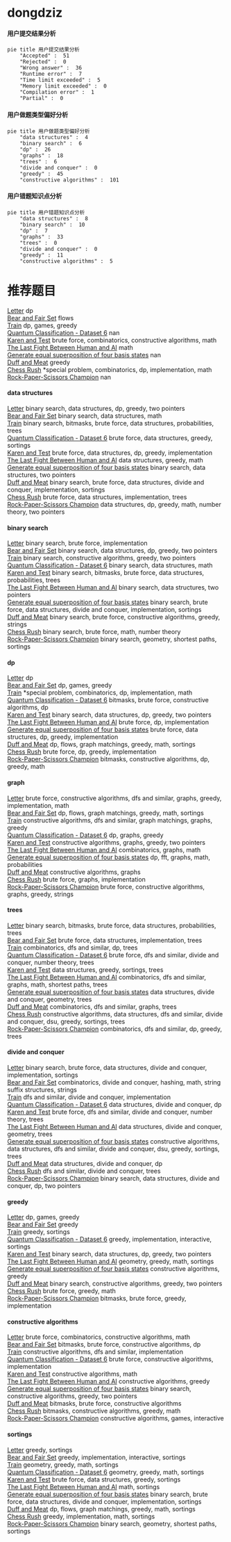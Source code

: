 # dongdziz
<!-- tabs:start -->
#### **用户提交结果分析**

```mermaid
pie title 用户提交结果分析
    "Accepted" :  51
    "Rejected" :  0
    "Wrong answer" :  36
    "Runtime error" :  7
    "Time limit exceeded" :  5
    "Memory limit exceeded" :  0
    "Compilation error" :  1
    "Partial" :  0
```
#### **用户做题类型偏好分析**

```mermaid
pie title 用户做题类型偏好分析
    "data structures" :  4
    "binary search" :  6
    "dp" :  26
    "graphs" :  18
    "trees" :  6
    "divide and conquer" :  0
    "greedy" :  45
    "constructive algorithms" :  101
```
#### **用户错题知识点分析**

```mermaid
pie title 用户错题知识点分析
    "data structures" :  8
    "binary search" :  10
    "dp" :  7
    "graphs" :  33
    "trees" :  0
    "divide and conquer" :  0
    "greedy" :  11
    "constructive algorithms" :  5
```
<!-- tabs:end -->
# 推荐题目
[Letter](http://codeforces.com/problemset/problem/180/C)		dp		  
[Bear and Fair Set](http://codeforces.com/problemset/problem/628/F)		flows		  
[Train](http://codeforces.com/problemset/problem/74/B)		dp,
                        games,
                        greedy		  
[Quantum Classification - Dataset 6](http://codeforces.com/problemset/problem/1357/D4)		nan		  
[Karen and Test](http://codeforces.com/problemset/problem/815/B)		brute force,
                        combinatorics,
                        constructive algorithms,
                        math		  
[The Last Fight Between Human and AI](http://codeforces.com/problemset/problem/676/E)		math		  
[Generate equal superposition of four basis states](http://codeforces.com/problemset/problem/1116/A2)		nan		  
[Duff and Meat](http://codeforces.com/problemset/problem/588/A)		greedy		  
[Chess Rush](http://codeforces.com/problemset/problem/1403/C)		*special problem,
                        combinatorics,
                        dp,
                        implementation,
                        math		  
[Rock-Paper-Scissors Champion](https://codeforces.com/contest/1087/problem/F)		nan		  
<!-- tabs:start -->
#### **data structures**
[Letter](http://codeforces.com/problemset/problem/1492/C)		binary search,
                        data structures,
                        dp,
                        greedy,
                        two pointers		  
[Bear and Fair Set](http://codeforces.com/problemset/problem/1490/G)		binary search,
                        data structures,
                        math		  
[Train](http://codeforces.com/problemset/problem/1479/D)		binary search,
                        bitmasks,
                        brute force,
                        data structures,
                        probabilities,
                        trees		  
[Quantum Classification - Dataset 6](http://codeforces.com/problemset/problem/1497/A)		brute force,
                        data structures,
                        greedy,
                        sortings		  
[Karen and Test](http://codeforces.com/problemset/problem/1491/C)		brute force,
                        data structures,
                        dp,
                        greedy,
                        implementation		  
[The Last Fight Between Human and AI](http://codeforces.com/problemset/problem/1492/B)		data structures,
                        greedy,
                        math		  
[Generate equal superposition of four basis states](http://codeforces.com/problemset/problem/1436/E)		binary search,
                        data structures,
                        two pointers		  
[Duff and Meat](http://codeforces.com/problemset/problem/1461/D)		binary search,
                        brute force,
                        data structures,
                        divide and conquer,
                        implementation,
                        sortings		  
[Chess Rush](http://codeforces.com/problemset/problem/1511/C)		brute force,
                        data structures,
                        implementation,
                        trees		  
[Rock-Paper-Scissors Champion](http://codeforces.com/problemset/problem/1497/E1)		data structures,
                        dp,
                        greedy,
                        math,
                        number theory,
                        two pointers		  
#### **binary search**
[Letter](http://codeforces.com/problemset/problem/911/B)		binary search,
                        brute force,
                        implementation		  
[Bear and Fair Set](http://codeforces.com/problemset/problem/1492/C)		binary search,
                        data structures,
                        dp,
                        greedy,
                        two pointers		  
[Train](http://codeforces.com/problemset/problem/1463/D)		binary search,
                        constructive algorithms,
                        greedy,
                        two pointers		  
[Quantum Classification - Dataset 6](http://codeforces.com/problemset/problem/1490/G)		binary search,
                        data structures,
                        math		  
[Karen and Test](http://codeforces.com/problemset/problem/1479/D)		binary search,
                        bitmasks,
                        brute force,
                        data structures,
                        probabilities,
                        trees		  
[The Last Fight Between Human and AI](http://codeforces.com/problemset/problem/1436/E)		binary search,
                        data structures,
                        two pointers		  
[Generate equal superposition of four basis states](http://codeforces.com/problemset/problem/1461/D)		binary search,
                        brute force,
                        data structures,
                        divide and conquer,
                        implementation,
                        sortings		  
[Duff and Meat](http://codeforces.com/problemset/problem/1493/C)		binary search,
                        brute force,
                        constructive algorithms,
                        greedy,
                        strings		  
[Chess Rush](http://codeforces.com/problemset/problem/1487/D)		binary search,
                        brute force,
                        math,
                        number theory		  
[Rock-Paper-Scissors Champion](http://codeforces.com/problemset/problem/1486/B)		binary search,
                        geometry,
                        shortest paths,
                        sortings		  
#### **dp**
[Letter](http://codeforces.com/problemset/problem/180/C)		dp		  
[Bear and Fair Set](http://codeforces.com/problemset/problem/74/B)		dp,
                        games,
                        greedy		  
[Train](http://codeforces.com/problemset/problem/1403/C)		*special problem,
                        combinatorics,
                        dp,
                        implementation,
                        math		  
[Quantum Classification - Dataset 6](http://codeforces.com/problemset/problem/868/C)		bitmasks,
                        brute force,
                        constructive algorithms,
                        dp		  
[Karen and Test](http://codeforces.com/problemset/problem/1492/C)		binary search,
                        data structures,
                        dp,
                        greedy,
                        two pointers		  
[The Last Fight Between Human and AI](https://codeforces.com/contest/1457/problem/C)		brute force,
                        dp,
                        implementation		  
[Generate equal superposition of four basis states](http://codeforces.com/problemset/problem/1491/C)		brute force,
                        data structures,
                        dp,
                        greedy,
                        implementation		  
[Duff and Meat](http://codeforces.com/problemset/problem/1437/C)		dp,
                        flows,
                        graph matchings,
                        greedy,
                        math,
                        sortings		  
[Chess Rush](http://codeforces.com/problemset/problem/1499/B)		brute force,
                        dp,
                        greedy,
                        implementation		  
[Rock-Paper-Scissors Champion](http://codeforces.com/problemset/problem/1491/D)		bitmasks,
                        constructive algorithms,
                        dp,
                        greedy,
                        math		  
#### **graph**
[Letter](http://codeforces.com/problemset/problem/1487/C)		brute force,
                        constructive algorithms,
                        dfs and similar,
                        graphs,
                        greedy,
                        implementation,
                        math		  
[Bear and Fair Set](http://codeforces.com/problemset/problem/1437/C)		dp,
                        flows,
                        graph matchings,
                        greedy,
                        math,
                        sortings		  
[Train](http://codeforces.com/problemset/problem/1470/D)		constructive algorithms,
                        dfs and similar,
                        graph matchings,
                        graphs,
                        greedy		  
[Quantum Classification - Dataset 6](http://codeforces.com/problemset/problem/1476/C)		dp,
                        graphs,
                        greedy		  
[Karen and Test](http://codeforces.com/problemset/problem/1304/D)		constructive algorithms,
                        graphs,
                        greedy,
                        two pointers		  
[The Last Fight Between Human and AI](http://codeforces.com/problemset/problem/1475/C)		combinatorics,
                        graphs,
                        math		  
[Generate equal superposition of four basis states](http://codeforces.com/problemset/problem/553/E)		dp,
                        fft,
                        graphs,
                        math,
                        probabilities		  
[Duff and Meat](http://codeforces.com/problemset/problem/1495/C)		constructive algorithms,
                        graphs		  
[Chess Rush](http://codeforces.com/problemset/problem/1510/K)		brute force,
                        graphs,
                        implementation		  
[Rock-Paper-Scissors Champion](http://codeforces.com/problemset/problem/1511/D)		brute force,
                        constructive algorithms,
                        graphs,
                        greedy,
                        strings		  
#### **trees**
[Letter](http://codeforces.com/problemset/problem/1479/D)		binary search,
                        bitmasks,
                        brute force,
                        data structures,
                        probabilities,
                        trees		  
[Bear and Fair Set](http://codeforces.com/problemset/problem/1511/C)		brute force,
                        data structures,
                        implementation,
                        trees		  
[Train](http://codeforces.com/problemset/problem/1499/F)		combinatorics,
                        dfs and similar,
                        dp,
                        trees		  
[Quantum Classification - Dataset 6](http://codeforces.com/problemset/problem/1491/E)		brute force,
                        dfs and similar,
                        divide and conquer,
                        number theory,
                        trees		  
[Karen and Test](http://codeforces.com/problemset/problem/1466/D)		data structures,
                        greedy,
                        sortings,
                        trees		  
[The Last Fight Between Human and AI](http://codeforces.com/problemset/problem/1495/D)		combinatorics,
                        dfs and similar,
                        graphs,
                        math,
                        shortest paths,
                        trees		  
[Generate equal superposition of four basis states](http://codeforces.com/problemset/problem/1303/G)		data structures,
                        divide and conquer,
                        geometry,
                        trees		  
[Duff and Meat](http://codeforces.com/problemset/problem/1454/E)		combinatorics,
                        dfs and similar,
                        graphs,
                        trees		  
[Chess Rush](http://codeforces.com/problemset/problem/1494/D)		constructive algorithms,
                        data structures,
                        dfs and similar,
                        divide and conquer,
                        dsu,
                        greedy,
                        sortings,
                        trees		  
[Rock-Paper-Scissors Champion](http://codeforces.com/problemset/problem/1292/C)		combinatorics,
                        dfs and similar,
                        dp,
                        greedy,
                        trees		  
#### **divide and conquer**
[Letter](http://codeforces.com/problemset/problem/1461/D)		binary search,
                        brute force,
                        data structures,
                        divide and conquer,
                        implementation,
                        sortings		  
[Bear and Fair Set](http://codeforces.com/problemset/problem/1466/G)		combinatorics,
                        divide and conquer,
                        hashing,
                        math,
                        string suffix structures,
                        strings		  
[Train](http://codeforces.com/problemset/problem/1490/D)		dfs and similar,
                        divide and conquer,
                        implementation		  
[Quantum Classification - Dataset 6](https://codeforces.com/contest/1483/problem/C)		data structures,
                        divide and conquer,
                        dp		  
[Karen and Test](http://codeforces.com/problemset/problem/1491/E)		brute force,
                        dfs and similar,
                        divide and conquer,
                        number theory,
                        trees		  
[The Last Fight Between Human and AI](http://codeforces.com/problemset/problem/1303/G)		data structures,
                        divide and conquer,
                        geometry,
                        trees		  
[Generate equal superposition of four basis states](http://codeforces.com/problemset/problem/1494/D)		constructive algorithms,
                        data structures,
                        dfs and similar,
                        divide and conquer,
                        dsu,
                        greedy,
                        sortings,
                        trees		  
[Duff and Meat](http://codeforces.com/problemset/problem/1482/E)		data structures,
                        divide and conquer,
                        dp		  
[Chess Rush](http://codeforces.com/problemset/problem/566/C)		dfs and similar,
                        divide and conquer,
                        trees		  
[Rock-Paper-Scissors Champion](http://codeforces.com/problemset/problem/1428/F)		binary search,
                        data structures,
                        divide and conquer,
                        dp,
                        two pointers		  
#### **greedy**
[Letter](http://codeforces.com/problemset/problem/74/B)		dp,
                        games,
                        greedy		  
[Bear and Fair Set](http://codeforces.com/problemset/problem/588/A)		greedy		  
[Train](http://codeforces.com/problemset/problem/1399/A)		greedy,
                        sortings		  
[Quantum Classification - Dataset 6](http://codeforces.com/problemset/problem/1056/C)		greedy,
                        implementation,
                        interactive,
                        sortings		  
[Karen and Test](http://codeforces.com/problemset/problem/1492/C)		binary search,
                        data structures,
                        dp,
                        greedy,
                        two pointers		  
[The Last Fight Between Human and AI](https://codeforces.com/contest/1496/problem/C)		geometry,
                        greedy,
                        math,
                        sortings		  
[Generate equal superposition of four basis states](http://codeforces.com/problemset/problem/1493/A)		constructive algorithms,
                        greedy		  
[Duff and Meat](http://codeforces.com/problemset/problem/1463/D)		binary search,
                        constructive algorithms,
                        greedy,
                        two pointers		  
[Chess Rush](http://codeforces.com/problemset/problem/1462/C)		brute force,
                        greedy,
                        math		  
[Rock-Paper-Scissors Champion](http://codeforces.com/problemset/problem/1494/B)		bitmasks,
                        brute force,
                        greedy,
                        implementation		  
#### **constructive algorithms**
[Letter](http://codeforces.com/problemset/problem/815/B)		brute force,
                        combinatorics,
                        constructive algorithms,
                        math		  
[Bear and Fair Set](http://codeforces.com/problemset/problem/868/C)		bitmasks,
                        brute force,
                        constructive algorithms,
                        dp		  
[Train](http://codeforces.com/problemset/problem/316/F3)		constructive algorithms,
                        dfs and similar,
                        implementation		  
[Quantum Classification - Dataset 6](http://codeforces.com/problemset/problem/305/A)		brute force,
                        constructive algorithms,
                        implementation		  
[Karen and Test](http://codeforces.com/problemset/problem/1391/A)		constructive algorithms,
                        math		  
[The Last Fight Between Human and AI](http://codeforces.com/problemset/problem/1493/A)		constructive algorithms,
                        greedy		  
[Generate equal superposition of four basis states](http://codeforces.com/problemset/problem/1463/D)		binary search,
                        constructive algorithms,
                        greedy,
                        two pointers		  
[Duff and Meat](https://codeforces.com/contest/1456/problem/B)		bitmasks,
                        brute force,
                        constructive algorithms		  
[Chess Rush](http://codeforces.com/problemset/problem/1492/D)		bitmasks,
                        constructive algorithms,
                        greedy,
                        math		  
[Rock-Paper-Scissors Champion](https://codeforces.com/contest/1504/problem/D)		constructive algorithms,
                        games,
                        interactive		  
#### **sortings**
[Letter](http://codeforces.com/problemset/problem/1399/A)		greedy,
                        sortings		  
[Bear and Fair Set](http://codeforces.com/problemset/problem/1056/C)		greedy,
                        implementation,
                        interactive,
                        sortings		  
[Train](https://codeforces.com/contest/1496/problem/C)		geometry,
                        greedy,
                        math,
                        sortings		  
[Quantum Classification - Dataset 6](http://codeforces.com/problemset/problem/1495/A)		geometry,
                        greedy,
                        math,
                        sortings		  
[Karen and Test](http://codeforces.com/problemset/problem/1497/A)		brute force,
                        data structures,
                        greedy,
                        sortings		  
[The Last Fight Between Human and AI](http://codeforces.com/problemset/problem/1427/A)		math,
                        sortings		  
[Generate equal superposition of four basis states](http://codeforces.com/problemset/problem/1461/D)		binary search,
                        brute force,
                        data structures,
                        divide and conquer,
                        implementation,
                        sortings		  
[Duff and Meat](http://codeforces.com/problemset/problem/1437/C)		dp,
                        flows,
                        graph matchings,
                        greedy,
                        math,
                        sortings		  
[Chess Rush](http://codeforces.com/problemset/problem/1473/A)		greedy,
                        implementation,
                        math,
                        sortings		  
[Rock-Paper-Scissors Champion](http://codeforces.com/problemset/problem/1486/B)		binary search,
                        geometry,
                        shortest paths,
                        sortings		  
<!-- tabs:end -->
